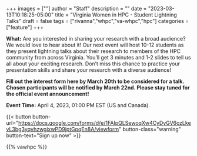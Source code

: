 +++
images = [""]
author = "Staff"
description = ""
date = "2023-03-13T10:18:25-05:00"
title = "Virginia Women in HPC - Student Lightning Talks"
draft = false
tags = ["rivanna","whpc","va-whpc","hpc"]
categories = ["feature"]
+++

**What:** Are you interested in sharing your research with a broad audience? We would love to hear about it! Our next event will host 10-12 students as they 
present lightning talks about their research to members of the HPC community from across Virginia. You’ll get 3 minutes and 1-2 slides to tell us all about 
your exciting research. Don’t miss this chance to practice your presentation skills and share your research with a diverse audience! 

**Fill out the interest form 
here by March 20th to be considered for a talk. Chosen participants will be notified by March 22nd. Please stay tuned for the official event announcement!**

**Event Time:** April 4, 2023, 01:00 PM EST (US and Canada).

{{< button button-url="https://docs.google.com/forms/d/e/1FAIpQLSewoqXw4CyDyGV6ozLkevL3bg3yqvhzwgixwPD9jptGpqEn8A/viewform" button-class="warning" button-text="Sign up now" >}}

{{% vawhpc %}}

